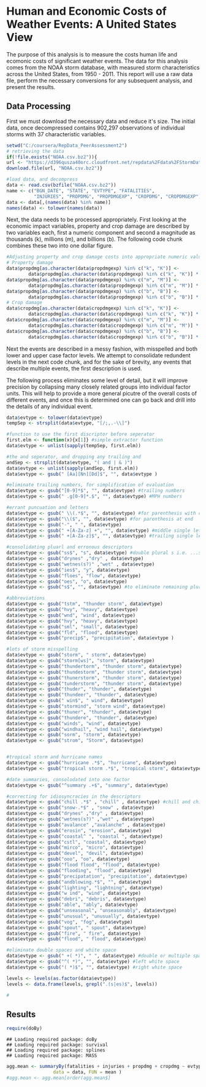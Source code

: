 Human and Economic Costs of Weather Events: A United States View
========================================================
The purpose of this analysis is to measure the costs human life and ecomonic costs of significant weather events.  The data for this analysis comes from the NOAA storm database, with measured storm characteristics across the United States, from 1950 - 2011.  This report will use a raw data file, perform the necessary conversions for any subsequent analysis, and present the results.  
## Data Processing 

First we must download the necessary data and reduce it's size.  The initial data, once decompressed contains 902,297 observations  of individual storms with 37 characteristic variables. 

```r
setwd("C:/coursera/RepData_PeerAssessment2")
# retrieving the data
if(!file.exists("NOAA.csv.bz2")){
url <- "https://d396qusza40orc.cloudfront.net/repdata%2Fdata%2FStormData.csv.bz2"
download.file(url, "NOAA.csv.bz2")}

#load data, and decompress
data <- read.csv(bzfile("NOAA.csv.bz2"))
name <- c("BGN_DATE", "STATE", "EVTYPE", "FATALITIES", 
          "INJURIES", "PROPDMG", "PROPDMGEXP", "CROPDMG", "CROPDMGEXP")
data <- data[,(names(data) %in% name)]
names(data) <- tolower(names(data))
```

Next, the data needs to be processed appropriately. First looking at the economic impact variables, property and crop damage are described by two variables each, first a numeric component and second a magnitude as thousands (k), millions (m), and billions (b).  The following code chunk combines these two into one dollar figure.  

```r
#Adjusting property and crop damage costs into appropriate numeric values
# Property damage
data$propdmg[as.character(data$propdmgexp) %in% c("k", "K")] <- 
        data$propdmg[as.character(data$propdmgexp) %in% c("k", "K")] * 1000
data$propdmg[as.character(data$propdmgexp) %in% c("m", "M")] <- 
        data$propdmg[as.character(data$propdmgexp) %in% c("m", "M")] * 1000000
data$propdmg[as.character(data$propdmgexp) %in% c("b", "B")] <- 
        data$propdmg[as.character(data$propdmgexp) %in% c("b", "B")] * 1000000000
# Crop damage
data$cropdmg[as.character(data$cropdmgexp) %in% c("k", "K")] <- 
        data$cropdmg[as.character(data$cropdmgexp) %in% c("k", "K")] * 1000
data$cropdmg[as.character(data$cropdmgexp) %in% c("m", "M")] <- 
        data$cropdmg[as.character(data$cropdmgexp) %in% c("m", "M")] * 1000000
data$cropdmg[as.character(data$cropdmgexp) %in% c("b", "B")] <- 
        data$cropdmg[as.character(data$cropdmgexp) %in% c("b", "B")] * 1000000000
```
Next the events are described in a messy fashion, with misspelled and both lower and upper case factor levels.  We attempt to consolidate redundent levels in the next code chunk, and for the sake of brevity, any events that describe multiple events, the first description is used.  

The following process eliminates some level of detail, but it will improve precision by collapsing many closely related groups into individual factor units.  This will help to provide a more general picutre of the overall costs of different events, and once this is determined one can go back and drill into the details of any individual event.  


```r
data$evtype <- tolower(data$evtype)
tempSep <- strsplit(data$evtype, "[/;,.-\\]")

#function to use the first discriptor before seperator
first.elm <- function(x){x[1]} #simple extractor function
data$evtype <- unlist(sapply(tempSep, first.elm))

#the and seperator, and dropping any trailing and
andSep <- strsplit(data$evtype, "( and | & )")
data$evtype <- unlist(sapply(andSep, first.elm))
data$evtype <- gsub(" [Aa][Nn][Dd]$", "", data$evtype )

#eliminate trailing numbers, for simplification of evaluation
data$evtype <- gsub("[0-9]*$", "", data$evtype) #trailing numbers
data$evtype <- gsub(" .g[0-9]*.$", "", data$evtype) #MPH numbers

#errant puncuation and letters
data$evtype <- gsub(" \\(.*$", "", data$evtype) #for parenthesis with char
data$evtype <- gsub("\\($", "", data$evtype) #for parenthesis at end
data$evtype <- gsub("-", " ", data$evtype)
data$evtype <- gsub(" +[A-Za-z] +", "", data$evtype) #middle single letters
data$evtype <- gsub(" +[A-Za-z]$", "", data$evtype) #trailing single letters

#consolidating pluarl and erronous descriptors
data$evtype <- gsub("ss$", "s", data$evtype) #double plural s i.e. ...ss
data$evtype <- gsub("drynes" ,"dry" , data$evtype)        
data$evtype <- gsub("wetnes(s?)" ,"wet" , data$evtype)
data$evtype <- gsub("ies$", "y", data$evtype)
data$evtype <- gsub("floes", "flow", data$evtype)
data$evtype <- gsub("oes", "o", data$evtype)
data$evtype <- gsub("s$", "", data$evtype) #to eliminate remaining plurality

#abbreviations
data$evtype <- gsub("tstm", "thunder storm", data$evtype)
data$evtype <- gsub("hvy", "heavy", data$evtype)
data$evtype <- gsub("wnd", "wind", data$evtype)
data$evtype <- gsub("hvy", "heavy", data$evtype)
data$evtype <- gsub("sml", "small", data$evtype)
data$evtype <- gsub("fld", "flood", data$evtype)
data$evtype <- gsub("precip$", "precipitation", data$evtype )

#lots of storm misspelling
data$evtype <- gsub("storm", " storm", data$evtype)
data$evtype <- gsub("storm[ws]", "storm", data$evtype)
data$evtype <- gsub("thundertorm", "thunder storm", data$evtype)
data$evtype <- gsub("thundestorm", "thunder storm", data$evtype)
data$evtype <- gsub("thunerstorm", "thunder storm", data$evtype)
data$evtype <- gsub("tunderstorm", "thunder storm", data$evtype)
data$evtype <- gsub("thuder", "thunder", data$evtype)
data$evtype <- gsub("thundeer", "thunder", data$evtype)
data$evtype <- gsub(" win$", " wind", data$evtype)
data$evtype <- gsub("stormind", "storm wind", data$evtype)
data$evtype <- gsub("thuner", "thunder", data$evtype)
data$evtype <- gsub("thundere", "thunder", data$evtype)
data$evtype <- gsub("winds", "wind", data$evtype)
data$evtype <- gsub("windhail", "wind hail", data$evtype)
data$evtype <- gsub("sorm", "storm", data$evtype)
data$evtype <- gsub("strom", "Storm", data$evtype)


#tropical storm and hurricane names
data$evtype <- gsub("hurricane .*$", "hurricane", data$evtype)
data$evtype <- gsub("tropical storm .*$", "tropical storm", data$evtype)

#date summaries, consolodated into one factor
data$evtype <- gsub("^summary .+$", "summary", data$evtype)

#correcting for idiosyncracies in the descriptors
data$evtype <- gsub("chill .*$" , "chill" , data$evtype) #chill and chill temperatures appears 
data$evtype <- gsub("snow-.*$" , "snow" , data$evtype)
data$evtype <- gsub("drynes" ,"dry" , data$evtype)        
data$evtype <- gsub("wetnes(s?)" ,"wet" , data$evtype)
data$evtype <- gsub("avalance" ,"avalanche" , data$evtype)  
data$evtype <- gsub("erosin", "erosion", data$evtype)
data$evtype <- gsub("coastal^ ", "coastal ", data$evtype)
data$evtype <- gsub("cstl", "coastal", data$evtype)
data$evtype <- gsub("mirco", "micro", data$evtype)
data$evtype <- gsub("devel", "devil", data$evtype)
data$evtype <- gsub("ooo", "oo", data$evtype)
data$evtype <- gsub("flood flood", "flood", data$evtype)
data$evtype <- gsub("flooding", "flood", data$evtype)
data$evtype <- gsub("precipatation", "precipitation", data$evtype)
data$evtype <- gsub("andblowing.*$", "", data$evtype)
data$evtype <- gsub("lighting", "lightning", data$evtype)
data$evtype <- gsub("w ind", "wind", data$evtype)
data$evtype <- gsub("debri", "debris", data$evtype)
data$evtype <- gsub("able", "ably", data$evtype)
data$evtype <- gsub("unseasonal", "unseasonably", data$evtype)
data$evtype <- gsub("unusual", "unusually", data$evtype)
data$evtype <- gsub("vog", "fog", data$evtype)
data$evtype <- gsub("spout", " spout", data$evtype)
data$evtype <- gsub("fire", " fire", data$evtype)
data$evtype <- gsub("flood", " flood", data$evtype)

#eliminate double spaces and white space
data$evtype <- gsub(" +( *)", " ", data$evtype) #double or multiple space
data$evtype <- gsub("^( *)", "", data$evtype) #left white space
data$evtype <- gsub("( *)$", "", data$evtype) #right white space

levels <- levels(as.factor(data$evtype))
levels <- data.frame(levels, grepl(".(s|es)$", levels))

#
```
## Results



```r
require(doBy)
```

```
## Loading required package: doBy
## Loading required package: survival
## Loading required package: splines
## Loading required package: MASS
```

```r
agg.mean <- summaryBy(fatalities + injuries + propdmg + cropdmg ~ evtype, 
                 data = data, FUN = mean )
#agg.mean <- agg.mean[order(agg.mean$]
```


##
